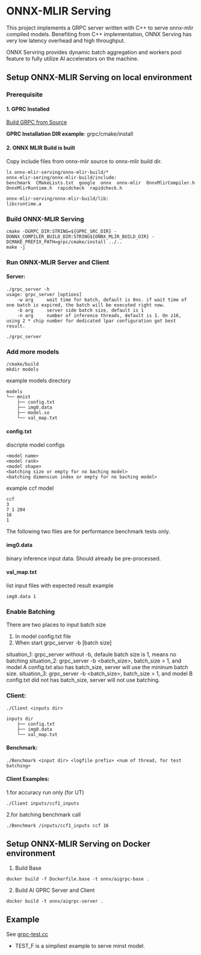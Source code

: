 # ONNX-MLIR Serving

This project implements a GRPC server written with C++ to serve onnx-mlir compiled models. Benefiting from C++ implementation, ONNX Serving has very low latency overhead and high throughput. 

ONNX Servring provides dynamic batch aggregation and workers pool feature to fully utilize AI accelerators on the machine.


## Setup ONNX-MLIR Serving on local environment


### **Prerequisite**


#### 1. GPRC Installed

[Build GRPC from Source](https://github.com/grpc/grpc/blob/master/BUILDING.md#build-from-source)

**GPRC Installation DIR example**: grpc/cmake/install


#### 2. ONNX MLIR Build is built

Copy include files from onnx-mlir source to onnx-mlir build dir.

```
ls onnx-mlir-serving/onnx-mlir-build/*
onnx-mlir-sering/onnx-mlir-build/include:
benchmark  CMakeLists.txt  google  onnx  onnx-mlir  OnnxMlirCompiler.h  OnnxMlirRuntime.h  rapidcheck  rapidcheck.h

onnx-mlir-serving/onnx-mlir-build/lib:
libcruntime.a
```

### **Build ONNX-MLIR Serving**

```
cmake -DGRPC_DIR:STRING=${GPRC_SRC_DIR} -DONNX_COMPILER_BUILD_DIR:STRING${ONNX_MLIR_BUILD_DIR} -DCMAKE_PREFIX_PATH=grpc/cmake/install ../..
make -j
```

### **Run ONNX-MLIR Server and Client**

#### Server:
```
./grpc_server -h
usage: grpc_server [options]
    -w arg     wait time for batch, default is 0ns. if wait time of one batch is expired, the batch will be executed right now.
    -b arg     server side batch size, default is 1
    -n arg     number of inference threads, default is 1. On z16, using 2 * chip number for dedicated lpar configuration got best result. 

./grpc_server
```
### Add more models
```
/cmake/build
mkdir models
```
example models directory
```
models
└── mnist
    ├── config.txt
    ├── img0.data
    ├── model.so
    └── val_map.txt
```

#### config.txt
discripte model configs
```
<model name>
<model rank>
<model shape>
<batching size or empty for no baching model>
<batching dimension index or empty for no baching model>
```
example ccf model
```
ccf
3
7 1 204
16
1
```
The following two files are for performance benchmark tests only.

#### img0.data

binary inference input data. Should already be pre-processed. 

#### val_map.txt

list input files with expected result
example
```
img0.data 1
```

### Enable Batching

There are two places to input batch size
1. In model config.txt file 
2. When start grpc_server -b [batch size]

situation_1: grpc_server without -b, defaule batch size is 1, means no batching 
situation_2: grpc_server -b <batch_size>, batch_size > 1, and model A config.txt also has batch_size, server will use the mininum batch size.
situation_3: grpc_server -b <batch_size>, batch_size > 1, and model B config.txt did not has batch_size, server will not use batching.


### Client:
```
./Client <inputs dir> 
```
```
inputs dir
    ├── config.txt
    ├── img0.data
    └── val_map.txt
```
#### Benchmark:
```
./Benchmark <input dir> <logfile prefix> <num of thread, for test batching>
```

#### Client Examples:
1.for accuracy run only (for UT)
```
./Client inputs/ccf1_inputs
```
2.for batching benchmark call
```
./Benchmark /inputs/ccf1_inputs ccf 16
```

## Setup ONNX-MLIR Serving on Docker environment

1. Build Base
```
docker build -f Dockerfile.base -t onnx/aigrpc-base .
```
2. Build AI GPRC Server and Client
```
docker build -t onnx/aigrpc-server .
```

## Example

See [grpc-test.cc](./tests/grpc-test.cc)

- TEST_F is a simpliest example to serve minst model.

